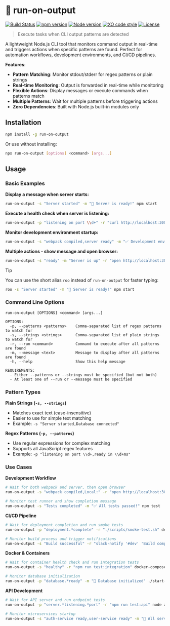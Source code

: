 # 🏃 run-on-output

[![Build Status](https://img.shields.io/github/actions/workflow/status/sinedied/run-on-output/ci.yml?style=flat-square)](https://github.com/sinedied/run-on-output/actions)
[![npm version](https://img.shields.io/npm/v/run-on-output?style=flat-square)](https://www.npmjs.com/package/run-on-output)
[![Node version](https://img.shields.io/badge/Node.js->=20-3c873a?style=flat-square)](https://nodejs.org)
[![XO code style](https://shields.io/badge/code_style-5ed9c7?logo=xo&labelColor=gray&style=flat-square)](https://github.com/xojs/xo)
[![License](https://img.shields.io/badge/License-MIT-blue?style=flat-square)](LICENSE)

> Execute tasks when CLI output patterns are detected

A lightweight Node.js CLI tool that monitors command output in real-time and triggers actions when specific patterns are found. Perfect for automation workflows, development environments, and CI/CD pipelines.

**Features**:
- **Pattern Matching**: Monitor stdout/stderr for regex patterns or plain strings
- **Real-time Monitoring**: Output is forwarded in real-time while monitoring
- **Flexible Actions**: Display messages or execute commands when patterns match
- **Multiple Patterns**: Wait for multiple patterns before triggering actions
- **Zero Dependencies**: Built with Node.js built-in modules only

## Installation

```bash
npm install -g run-on-output
```

Or use without installing:

```bash
npx run-on-output [options] <command> [args...]
```

## Usage

### Basic Examples

**Display a message when server starts:**
```bash
run-on-output -s "Server started" -m "🚀 Server is ready!" npm start
```

**Execute a health check when server is listening:**
```bash
run-on-output -p "listening on port \\d+" -r "curl http://localhost:3000/health" node server.js
```

**Monitor development environment startup:**
```bash
run-on-output -s "webpack compiled,server ready" -m "✅ Development environment ready" npm run dev
```

**Multiple actions - show message and open browser:**
```bash
run-on-output -s "ready" -m "Server is up" -r "open http://localhost:3000" npm start
```

> [!TIP]
> You can use the short alias `roo` instead of `run-on-output` for faster typing:
> ```bash
> roo -s "Server started" -m "🚀 Server is ready!" npm start
> ```

### Command Line Options

```
run-on-output [OPTIONS] <command> [args...]

OPTIONS:
  -p, --patterns <patterns>    Comma-separated list of regex patterns to watch for
  -s, --strings <strings>      Comma-separated list of plain strings to watch for
  -r, --run <command>          Command to execute after all patterns are found
  -m, --message <text>         Message to display after all patterns are found
  -h, --help                   Show this help message

REQUIREMENTS:
  - Either --patterns or --strings must be specified (but not both)
  - At least one of --run or --message must be specified
```

### Pattern Types

**Plain Strings (`-s, --strings`)**
- Matches exact text (case-insensitive)
- Easier to use for simple text matching
- Example: `-s "Server started,Database connected"`

**Regex Patterns (`-p, --patterns`)**
- Use regular expressions for complex matching
- Supports all JavaScript regex features
- Example: `-p "listening on port \\d+,ready in \\d+ms"`

### Use Cases

**Development Workflow**
```bash
# Wait for both webpack and server, then open browser
run-on-output -s "webpack compiled,Local:" -r "open http://localhost:3000" npm run dev

# Monitor test runner and show completion message
run-on-output -s "Tests completed" -m "✅ All tests passed!" npm test
```

**CI/CD Pipeline**
```bash
# Wait for deployment completion and run smoke tests
run-on-output -p "deployment.*complete" -r "./scripts/smoke-test.sh" deploy.sh

# Monitor build process and trigger notifications
run-on-output -s "Build successful" -r "slack-notify '#dev' 'Build completed'" npm run build
```

**Docker & Containers**
```bash
# Wait for container health check and run integration tests
run-on-output -s "healthy" -r "npm run test:integration" docker-compose up

# Monitor database initialization
run-on-output -p "database.*ready" -m "📁 Database initialized" ./start-db.sh
```

**API Development**
```bash
# Wait for API server and run endpoint tests
run-on-output -p "server.*listening.*port" -r "npm run test:api" node api.js

# Monitor microservices startup
run-on-output -s "auth-service ready,user-service ready" -m "🔐 All services online" ./start-services.sh
```
